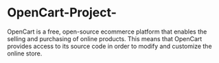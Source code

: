 # OpenCart-Project-
OpenCart is a free, open-source ecommerce platform that enables the selling and purchasing of online products. This means that OpenCart provides access to its source code in order to modify and customize the online store.
